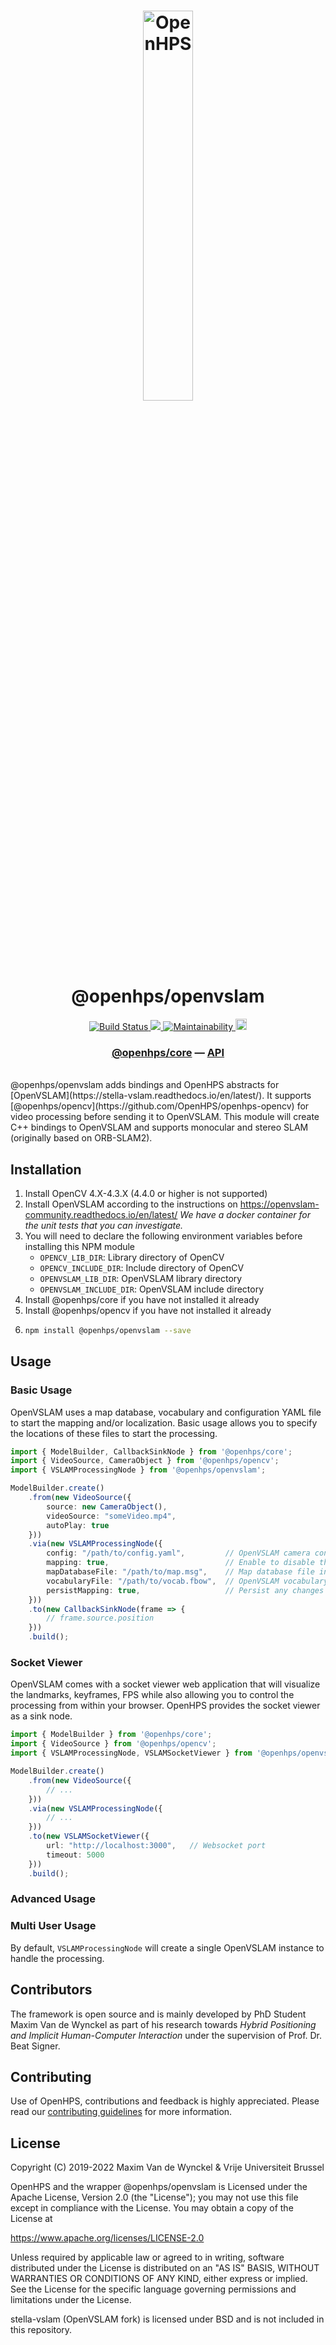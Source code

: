 <h1 align="center">
  <img alt="OpenHPS" src="https://openhps.org/images/logo_text-512.png" width="40%" /><br />
  @openhps/openvslam
</h1>
<p align="center">
    <a href="https://github.com/OpenHPS/openhps-openvslam/actions/workflows/main.yml" target="_blank">
        <img alt="Build Status" src="https://github.com/OpenHPS/openhps-openvslam/actions/workflows/main.yml/badge.svg">
    </a>
    <a href="https://codecov.io/gh/OpenHPS/openhps-openvslam">
        <img src="https://codecov.io/gh/OpenHPS/openhps-openvslam/branch/master/graph/badge.svg"/>
    </a>
    <a href="https://codeclimate.com/github/OpenHPS/openhps-openvslam/" target="_blank">
        <img alt="Maintainability" src="https://img.shields.io/codeclimate/maintainability/OpenHPS/openhps-openvslam">
    </a>
    <a href="https://badge.fury.io/js/@openhps%2Fopenvslam">
        <img src="https://badge.fury.io/js/@openhps%2Fopenvslam.svg" alt="npm version" height="18">
    </a>
</p>

<h3 align="center">
    <a href="https://github.com/OpenHPS/openhps-core">@openhps/core</a> &mdash; <a href="https://openhps.org/docs/openvslam">API</a>
</h3>

<br />
@openhps/openvslam adds bindings and OpenHPS abstracts for [OpenVSLAM](https://stella-vslam.readthedocs.io/en/latest/). It supports [@openhps/opencv](https://github.com/OpenHPS/openhps-opencv) for video processing before sending it to OpenVSLAM. This module will create C++ bindings to OpenVSLAM and supports monocular and stereo SLAM (originally based on ORB-SLAM2).

## Installation
1. Install OpenCV 4.X-4.3.X (4.4.0 or higher is not supported)
2. Install OpenVSLAM according to the instructions on https://openvslam-community.readthedocs.io/en/latest/
    *We have a docker container for the unit tests that you can investigate.*
3. You will need to declare the following environment variables before installing this NPM module
    - ```OPENCV_LIB_DIR```: Library directory of OpenCV
    - ```OPENCV_INCLUDE_DIR```: Include directory of OpenCV
    - ```OPENVSLAM_LIB_DIR```: OpenVSLAM library directory
    - ```OPENVSLAM_INCLUDE_DIR```: OpenVSLAM include directory
4. Install @openhps/core if you have not installed it already
5. Install @openhps/opencv if you have not installed it already
6.  ```bash
    npm install @openhps/openvslam --save
    ```

## Usage

### Basic Usage
OpenVSLAM uses a map database, vocabulary and configuration YAML file to start the mapping and/or localization. Basic usage
allows you to specify the locations of these files to start the processing.

```typescript
import { ModelBuilder, CallbackSinkNode } from '@openhps/core';
import { VideoSource, CameraObject } from '@openhps/opencv';
import { VSLAMProcessingNode } from '@openhps/openvslam';

ModelBuilder.create()
    .from(new VideoSource({
        source: new CameraObject(),
        videoSource: "someVideo.mp4",
        autoPlay: true
    }))
    .via(new VSLAMProcessingNode({
        config: "/path/to/config.yaml",         // OpenVSLAM camera configuration
        mapping: true,                          // Enable to disable the mapping
        mapDatabaseFile: "/path/to/map.msg",    // Map database file in MessagePack format
        vocabularyFile: "/path/to/vocab.fbow",  // OpenVSLAM vocabulary file
        persistMapping: true,                   // Persist any changes to the map data file
    }))
    .to(new CallbackSinkNode(frame => {
        // frame.source.position
    }))
    .build();
```

### Socket Viewer
OpenVSLAM comes with a socket viewer web application that will visualize the landmarks, keyframes, FPS while also allowing you to control the processing from within your browser. OpenHPS provides the socket viewer as a sink node.

```typescript
import { ModelBuilder } from '@openhps/core';
import { VideoSource } from '@openhps/opencv';
import { VSLAMProcessingNode, VSLAMSocketViewer } from '@openhps/openvslam';

ModelBuilder.create()
    .from(new VideoSource({
        // ...
    }))
    .via(new VSLAMProcessingNode({
        // ...
    }))
    .to(new VSLAMSocketViewer({
        url: "http://localhost:3000",   // Websocket port
        timeout: 5000
    }))
    .build();
```


### Advanced Usage

### Multi User Usage
By default, `VSLAMProcessingNode` will create a single OpenVSLAM instance to handle the processing.

## Contributors
The framework is open source and is mainly developed by PhD Student Maxim Van de Wynckel as part of his research towards *Hybrid Positioning and Implicit Human-Computer Interaction* under the supervision of Prof. Dr. Beat Signer.

## Contributing
Use of OpenHPS, contributions and feedback is highly appreciated. Please read our [contributing guidelines](CONTRIBUTING.md) for more information.

## License
Copyright (C) 2019-2022 Maxim Van de Wynckel & Vrije Universiteit Brussel

OpenHPS and the wrapper @openhps/openvslam is Licensed under the Apache License, Version 2.0 (the "License"); you may not use this file except in compliance with the License. You may obtain a copy of the License at

https://www.apache.org/licenses/LICENSE-2.0

Unless required by applicable law or agreed to in writing, software distributed under the License is distributed on an "AS IS" BASIS, WITHOUT WARRANTIES OR CONDITIONS OF ANY KIND, either express or implied. See the License for the specific language governing permissions and limitations under the License.

stella-vslam (OpenVSLAM fork) is licensed under BSD and is not included in this repository.